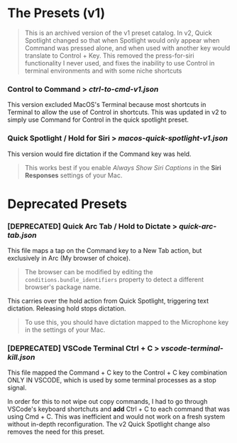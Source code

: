 # The Presets (v1)

> This is an archived version of the v1 preset catalog. In v2, Quick Spotlight changed so that when Spotlight would only appear when Command was pressed alone, and when used with another key would translate to Control + Key. This removed the press-for-siri functionality I never used, and fixes the inability to use Control in terminal environments and with some niche shortcuts

### Control to Command > *ctrl-to-cmd-v1.json*
This version excluded MacOS's Terminal because most shortcuts in Terminal to allow the use of Control in shortcuts. This was updated in v2 to simply use Command for Control in the quick spotlight preset.

### Quick Spotlight / Hold for Siri > *macos-quick-spotlight-v1.json* 
This version would fire dictation if the Command key was held.
> This works best if you enable *Always Show Siri Captions* in the **Siri Responses** settings of your Mac.

# Deprecated Presets

### [DEPRECATED] Quick Arc Tab / Hold to Dictate > *quick-arc-tab.json*
This file maps a tap on the Command key to a New Tab action, but exclusively in Arc (My browser of choice).
> The browser can be modified by editing the `conditions.bundle_identifiers` property to detect a different browser's package name.

This carries over the hold action from Quick Spotlight, triggering text dictation. Releasing hold stops dictation.
> To use this, you should have dictation mapped to the Microphone key in the settings of your Mac.

### [DEPRECATED] VSCode Terminal Ctrl + C > *vscode-terminal-kill.json*
This file mapped the Command + C key to the Control + C key combination ONLY IN VSCODE, which is used by some terminal processes as a stop signal. 

In order for this to not wipe out copy commands, I had to go through VSCode's keyboard shortchuts and **add** Ctrl + C to each command that was using Cmd + C. This was inefficient and would not work on a fresh system without in-depth reconfiguration. The v2 Quick Spotlight change also removes the need for this preset.